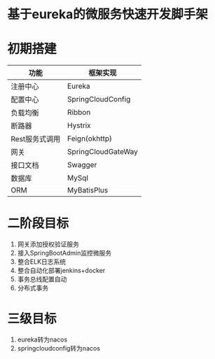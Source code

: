 # 基于eureka的微服务快速开发脚手架

# 初期搭建

| 功能           | 框架实现           |
| -------------- | ------------------ |
| 注册中心       | Eureka             |
| 配置中心       | SpringCloudConfig  |
| 负载均衡       | Ribbon             |
| 断路器         | Hystrix            |
| Rest服务式调用 | Feign(okhttp)      |
| 网关           | SpringCloudGateWay |
| 接口文档       | Swagger            |
| 数据库         | MySql              |
| ORM            | MyBatisPlus        |

# 二阶段目标

1. 网关添加授权验证服务
2. 接入SpringBootAdmin监控微服务
3. 整合ELK日志系统
4. 整合自动化部署jenkins+docker
5. 事务总线配置自动
6. 分布式事务



# 三级目标

1. eureka转为nacos
2. springcloudconfig转为nacos

